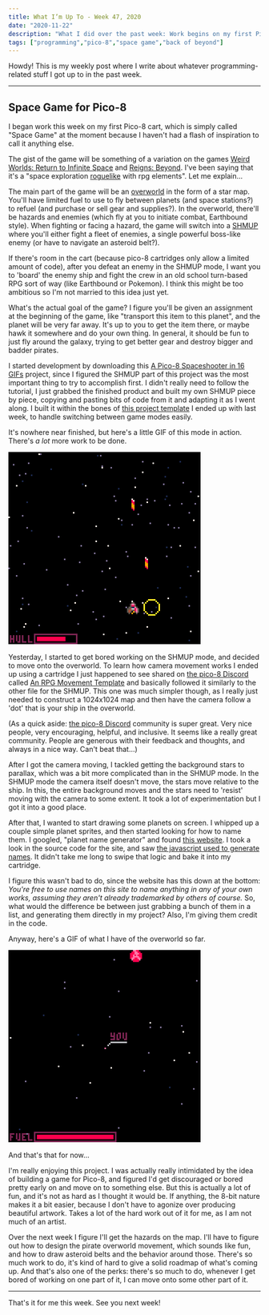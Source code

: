 ```yaml
---
title: What I’m Up To - Week 47, 2020
date: "2020-11-22"
description: "What I did over the past week: Work begins on my first Pico-8 cart!"
tags: ["programming","pico-8","space game","back of beyond"]
---
```


Howdy! This is my weekly post where I write about whatever programming-related stuff I got up to in the past week.

---

## Space Game for Pico-8

I began work this week on my first Pico-8 cart, which is simply called "Space Game" at the moment because I haven't had a flash of inspiration to call it anything else.

The gist of the game will be something of a variation on the games [Weird Worlds: Return to Infinite Space](https://store.steampowered.com/app/226120/Weird_Worlds_Return_to_Infinite_Space/) and [Reigns: Beyond](https://devolverdigital.com/games/reigns-beyond). I've been saying that it's a "space exploration [roguelike](https://en.wikipedia.org/wiki/Roguelike) with rpg elements". Let me explain...

The main part of the game will be an [overworld](https://en.wikipedia.org/wiki/Overworld) in the form of a star map. You'll have limited fuel to use to fly between planets (and space stations?) to refuel (and purchase or sell gear and supplies?). In the overworld, there'll be hazards and enemies (which fly at you to initiate combat, Earthbound style). When fighting or facing a hazard, the game will switch into a [SHMUP](https://en.wikipedia.org/wiki/Shoot_%27em_up) where you'll either fight a fleet of enemies, a single powerful boss-like enemy (or have to navigate an asteroid belt?).

If there's room in the cart (because pico-8 cartridges only allow a limited amount of code), after you defeat an enemy in the SHMUP mode, I want you to 'board' the enemy ship and fight the crew in an old school turn-based RPG sort of way (like Earthbound or Pokemon). I think this might be too ambitious so I'm not married to this idea just yet.

What's the actual goal of the game? I figure you'll be given an assignment at the beginning of the game, like "transport this item to this planet", and the planet will be very far away. It's up to you to get the item there, or maybe hawk it somewhere and do your own thing. In general, it should be fun to just fly around the galaxy, trying to get better gear and destroy bigger and badder pirates.

I started development by downloading this [A Pico-8 Spaceshooter in 16 GIFs](https://www.lexaloffle.com/bbs/?tid=3948) project, since I figured the SHMUP part of this project was the most important thing to try to accomplish first. I didn't really need to follow the tutorial, I just grabbed the finished product and built my own SHMUP piece by piece, copying and pasting bits of code from it and adapting it as I went along. I built it within the bones of [this project template](https://gist.github.com/amiantos/b41614c7156927a487f753fd2e0011f3) I ended up with last week, to handle switching between game modes easily.

It's nowhere near finished, but here's a little GIF of this mode in action. There's _a lot_ more work to be done.

![Space Game SHMUP Mode](space_game_shmup_mode.gif "Space Game SHMUP Mode")

Yesterday, I started to get bored working on the SHMUP mode, and decided to move onto the overworld. To learn how camera movement works I ended up using a cartridge I just happened to see shared on [the pico-8 Discord](https://discord.gg/pTUhf5tqcF) called [An RPG Movement Template](https://gist.github.com/amiantos/f314878361e9cbe86a02da584c315cc1) and basically followed it similarly to the other file for the SHMUP. This one was much simpler though, as I really just needed to construct a 1024x1024 map and then have the camera follow a 'dot' that is your ship in the overworld.

(As a quick aside: [the pico-8 Discord](https://discord.gg/pTUhf5tqcF) community is super great. Very nice people, very encouraging, helpful, and inclusive. It seems like a really great community. People are generous with their feedback and thoughts, and always in a nice way. Can't beat that...)

After I got the camera moving, I tackled getting the background stars to parallax, which was a bit more complicated than in the SHMUP mode. In the SHMUP mode the camera itself doesn't move, the stars move relative to the ship. In this, the entire background moves and the stars need to 'resist' moving with the camera to some extent. It took a lot of experimentation but I got it into a good place.

After that, I wanted to start drawing some planets on screen. I whipped up a couple simple planet sprites, and then started looking for how to name them. I googled, "planet name generator" and found [this website](https://www.fantasynamegenerators.com/planet_names.php). I took a look in the source code for the site, and saw [the javascript used to generate names](https://www.fantasynamegenerators.com/scripts/planetNames.js?fdsd). It didn't take me long to swipe that logic and bake it into my cartridge.

I figure this wasn't bad to do, since the website has this down at the bottom: *You're free to use names on this site to name anything in any of your own works, assuming they aren't already trademarked by others of course.* So, what would the difference be between just grabbing a bunch of them in a list, and generating them directly in my project? Also, I'm giving them credit in the code.

Anyway, here's a GIF of what I have of the overworld so far.

![Space Game Overworld Mode](space_game_overworld_mode.gif "Space Game Overworld Mode")

And that's that for now...

I'm really enjoying this project. I was actually really intimidated by the idea of building a game for Pico-8, and figured I'd get discouraged or bored pretty early on and move on to something else. But this is actually a lot of fun, and it's not as hard as I thought it would be. If anything, the 8-bit nature makes it a bit easier, because I don't have to agonize over producing beautiful artwork. Takes a lot of the hard work out of it for me, as I am not much of an artist.

Over the next week I figure I'll get the hazards on the map. I'll have to figure out how to design the pirate overworld movement, which sounds like fun, and how to draw asteroid belts and the behavior around those. There's so much work to do, it's kind of hard to give a solid roadmap of what's coming up. And that's also one of the perks: there's so much to do, whenever I get bored of working on one part of it, I can move onto some other part of it.

---

That's it for me this week. See you next week!

